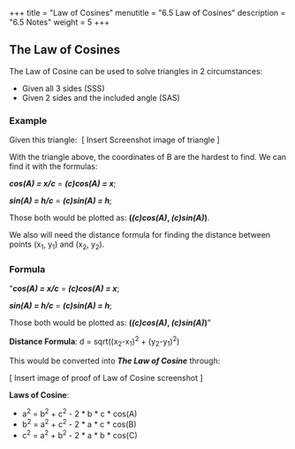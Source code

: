+++
title = "Law of Cosines"
menutitle = "6.5 Law of Cosines"
description = "6.5 Notes"
weight = 5
+++

## The Law of Cosines

The Law of Cosine can be used to solve triangles in 2 circumstances:
- Given all 3 sides (SSS)
- Given 2 sides and the included angle (SAS)

### Example

Given this triangle:  [ Insert Screenshot image of triangle ]

With the triangle above, the coordinates of B are the hardest to find. We can find it with the formulas:

***cos(A) = x/c*** = ***(c)cos(A) = x***;

***sin(A) = h/c*** = ***(c)sin(A) = h***;

Those both would be plotted as: **(_(c)cos(A)_, _(c)sin(A)_)**.

We also will need the distance formula for finding the distance between points (x<sub>1</sub>, y<sub>1</sub>) and (x<sub>2</sub>, y<sub>2</sub>).

### Formula

“***cos(A) = x/c*** = ***(c)cos(A) = x***;

***sin(A) = h/c*** = ***(c)sin(A) = h***;

Those both would be plotted as: **(_(c)cos(A)_, _(c)sin(A)_)**”

**Distance Formula**:
d = sqrt((x<sub>2</sub>-x<sub>1</sub>)<sup>2</sup> + (y<sub>2</sub>-y<sub>1</sub>)<sup>2</sup>)

This would be converted into ***The Law of Cosine*** through:

[ Insert image of proof of Law of Cosine screenshot ]

**Laws of Cosine**:
- a<sup>2</sup> = b<sup>2</sup> + c<sup>2</sup> - 2 * b * c * cos(A)
- b<sup>2</sup> = a<sup>2</sup> + c<sup>2</sup> - 2 * a * c * cos(B)
- c<sup>2</sup> = a<sup>2</sup> + b<sup>2</sup> - 2 * a * b * cos(C)
